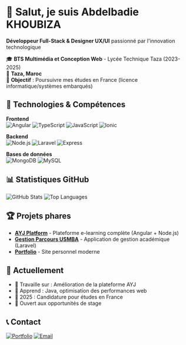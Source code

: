 # 👋 Salut, je suis Abdelbadie KHOUBIZA

**Développeur Full-Stack & Designer UX/UI** passionné par l'innovation technologique

🎓 **BTS Multimédia et Conception Web** - Lycée Technique Taza (2023-2025)  
📍 **Taza, Maroc**  
🎯 **Objectif** : Poursuivre mes études en France (licence informatique/systèmes embarqués)

## 🚀 Technologies & Compétences

**Frontend**  
![Angular](https://img.shields.io/badge/-Angular-DD0031?style=flat-square&logo=angular)
![TypeScript](https://img.shields.io/badge/-TypeScript-3178C6?style=flat-square&logo=typescript&logoColor=white)
![JavaScript](https://img.shields.io/badge/-JavaScript-F7DF1E?style=flat-square&logo=javascript&logoColor=black)
![Ionic](https://img.shields.io/badge/-Ionic-3880FF?style=flat-square&logo=ionic&logoColor=white)

**Backend**  
![Node.js](https://img.shields.io/badge/-Node.js-339933?style=flat-square&logo=node.js&logoColor=white)
![Laravel](https://img.shields.io/badge/-Laravel-FF2D20?style=flat-square&logo=laravel&logoColor=white)
![Express](https://img.shields.io/badge/-Express-000000?style=flat-square&logo=express&logoColor=white)

**Bases de données**  
![MongoDB](https://img.shields.io/badge/-MongoDB-47A248?style=flat-square&logo=mongodb&logoColor=white)
![MySQL](https://img.shields.io/badge/-MySQL-4479A1?style=flat-square&logo=mysql&logoColor=white)

## 📊 Statistiques GitHub

![GitHub Stats](https://github-readme-stats.vercel.app/api?username=Badie005&show_icons=true&theme=radical)
![Top Languages](https://github-readme-stats.vercel.app/api/top-langs/?username=Badie005&layout=compact&theme=radical)

## 🏆 Projets phares

- **[AYJ Platform](https://github.com/Badie005/ayji-frontend)** - Plateforme e-learning complète (Angular + Node.js)
- **[Gestion Parcours USMBA](https://github.com/Badie005/gestion-parcours-usmba)** - Application de gestion académique (Laravel)
- **[Portfolio](https://portfoliobadie.vercel.app/)** - Site personnel moderne

## 🎯 Actuellement

- 🔭 Travaille sur : Amélioration de la plateforme AYJ
- 🌱 Apprend : Java, optimisation des performances web
- 🎯 2025 : Candidature pour études en France
- 💼 Ouvert aux opportunités de stage

## 📞 Contact

[![Portfolio](https://img.shields.io/badge/-Portfolio-000000?style=flat-square&logo=vercel&logoColor=white)](https://portfoliobadie.vercel.app/)
[![Email](https://img.shields.io/badge/-Email-D14836?style=flat-square&logo=gmail&logoColor=white)](mailto:a.khoubiza.dev@gmail.com)
